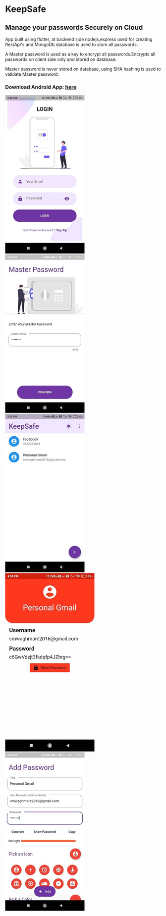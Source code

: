# KeepSafe
## Manage your passwords Securely on Cloud

App built using flutter, at backend side nodejs,express used for creating RestApi's and MongoDb database is used to store all passwords.

A Master password is used as a key to encrypt all passwords.Encrypts all passwords on client side only and stored on database.

Master password is never stored on database, using SHA hashing is used to validate Master password.

### Download Android App: [here](https://github.com/saurabh-m-w/PasswordManager/raw/main/KeepSafeApp.apk)



![Screenshot](Screenshots/screenshot1.jpeg)
![Screenshot](Screenshots/screenshot2.jpeg)
![Screenshot](Screenshots/screenshot3.jpeg)
![Screenshot](Screenshots/screenshot4.jpeg)
![Screenshot](Screenshots/screenshot5.jpeg)


